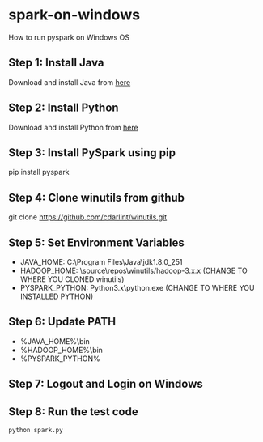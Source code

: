 # spark-on-windows
How to run pyspark on Windows OS

## Step 1: Install Java
Download and install Java from [here](https://www.oracle.com/java/technologies/javase-jdk8-downloads.html)

## Step 2: Install Python
Download and install Python from [here](https://www.python.org/downloads/)

## Step 3: Install PySpark using pip
pip install pyspark

## Step 4: Clone winutils from github
git clone https://github.com/cdarlint/winutils.git

## Step 5: Set Environment Variables
- JAVA_HOME: C:\Program Files\Java\jdk1.8.0_251
- HADOOP_HOME: \source\repos\winutils/hadoop-3.x.x (CHANGE TO WHERE YOU CLONED winutils)
- PYSPARK_PYTHON: Python3.x\python.exe (CHANGE TO WHERE YOU INSTALLED PYTHON)

## Step 6: Update PATH
- %JAVA_HOME%\bin
- %HADOOP_HOME%\bin
- %PYSPARK_PYTHON%

## Step 7: Logout and Login on Windows

## Step 8: Run the test code
```python spark.py```



